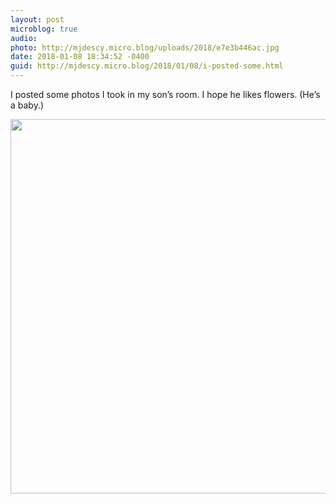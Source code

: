 ```yaml
---
layout: post
microblog: true
audio: 
photo: http://mjdescy.micro.blog/uploads/2018/e7e3b446ac.jpg
date: 2018-01-08 18:34:52 -0400
guid: http://mjdescy.micro.blog/2018/01/08/i-posted-some.html
---
```

I posted some photos I took in my son’s room. I hope he likes flowers. (He’s a baby.)

<img src="http://mjdescy.micro.blog/uploads/2018/e7e3b446ac.jpg" width="600" height="599" />
